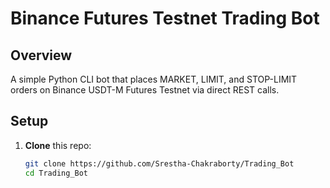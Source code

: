 # Binance Futures Testnet Trading Bot

## Overview

A simple Python CLI bot that places MARKET, LIMIT, and STOP-LIMIT orders on Binance USDT-M Futures Testnet via direct REST calls.

## Setup

1. **Clone** this repo:
   ```bash
   git clone https://github.com/Srestha-Chakraborty/Trading_Bot
   cd Trading_Bot
